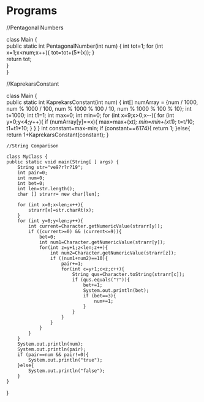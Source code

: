 # Programs

//Pentagonal Numbers

class Main {  
  public static int PentagonalNumber(int num) {
    int tot=1;
    for (int x=1;x<num;x++){
        tot=tot+(5*(x));
    }       
    return tot;    
  }   
}

//KaprekarsConstant

class Main {  
  public static int KaprekarsConstant(int num) {
    int[] numArray = {num / 1000, num % 1000 / 100, num % 1000 % 100 / 10, num % 1000 % 100 % 10};
    int t=1000;
    int t1=1;
    int max=0;
    int min=0;
    for (int x=9;x>0;x--){
        for (int y=0;y<4;y++){
            if (numArray[y]==x){
                max=max+(x*t);
                min=min+(x*t1);
                t=t/10;
                t1=t1*10;
            }
        }
    }
    int constant=max-min;
    if (constant==6174){
        return 1;
    }else{
        return 1+KaprekarsConstant(constant);
    }
    
    //String Comparison
    
    class MyClass {
    public static void main(String[ ] args) {
        String str="ve9?r?r?19";
        int pair=0;
        int num=0;
        int bet=0;
        int len=str.length();
        char [] strarr= new char[len];
    
        for (int x=0;x<len;x++){
            strarr[x]=str.charAt(x);
        }
        for (int y=0;y<len;y++){
            int current=Character.getNumericValue(strarr[y]);
            if ((current>=0) && (current<=9)){
                bet=0;
                int num1=Character.getNumericValue(strarr[y]);
                for(int z=y+1;z<len;z++){
                    int num2=Character.getNumericValue(strarr[z]);
                    if ((num1+num2)==10){
                        pair+=1;
                        for(int c=y+1;c<z;c++){
                            String qus=Character.toString(strarr[c]);
                            if (qus.equals("?")){
                                bet+=1;
                                System.out.println(bet);
                                if (bet==3){
                                    num+=1;
                                }
                            }
                        }
                    }    
                }   
            }
        }
        System.out.println(num);
        System.out.println(pair);
        if (pair==num && pair!=0){
            System.out.println("true");
        }else{
            System.out.println("false");
        }
    }
}
